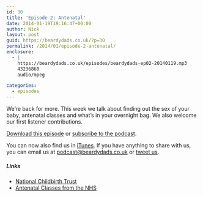 ```yaml
---
id: 30
title: 'Episode 2: Antenatal'
date: 2014-01-19T19:16:47+00:00
author: Nick
layout: post
guid: https://beardydads.co.uk/?p=30
permalink: /2014/01/episode-2-antenatal/
enclosure:
  - |
    https://beardydads.co.uk/episodes/beardydads-ep02-20140119.mp3
    43236860
    audio/mpeg

categories:
  - episodes
---
```

We&#8217;re back for more. This week we talk about finding out the sex of your baby, antenatal classes and what&#8217;s in your overnight bag. We also welcome our first listener contributions.

[Download this episode](https://beardydads.co.uk/episodes/beardydads-ep02-20140119.mp3) or [subscribe to the podcast](http://feeds.feedburner.com/BeardyDads).

You can now also find us in [iTunes](https://itunes.apple.com/gb/podcast/beardy-dads/id798785734). If you have anything to share with us, you can email us at <podcast@beardydads.co.uk> or [tweet us](http://twitter.com/beardydads).

##### Links

  * [National Childbirth Trust](http://www.nct.org.uk/)
  * [Antenatal Classes from the NHS](http://www.nhs.uk/Conditions/pregnancy-and-baby/pages/antenatal-classes-pregnant.aspx)